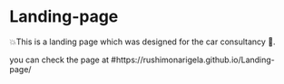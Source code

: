 # Landing-page
<p>
  💥This  is a landing page which was designed for the car consultancy 🚗. 
</p>
you can check the page at #https://rushimonarigela.github.io/Landing-page/
